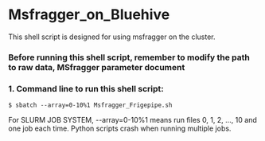 # Msfragger_on_Bluehive
This shell script is designed for using msfragger on the cluster.
### Before running this shell script, remember to modify the path to raw data, MSfragger parameter document
### 1. Command line to run this shell script: 
``` $ sbatch --array=0-10%1 Msfragger_Frigepipe.sh ```


For SLURM JOB SYSTEM, --array=0-10%1 means run files 0, 1, 2, ..., 10 and one job each time. Python scripts crash when running multiple jobs.
